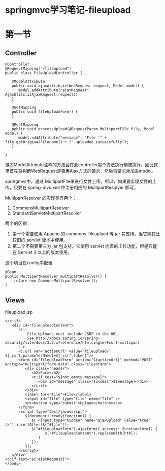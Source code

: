 # springmvc学习笔记-fileupload

# 第一节

## Controller

```
@Controller
@RequestMapping("/fileupload")
public class FileUploadController {

   @ModelAttribute
   public void ajaxAttribute(WebRequest request, Model model) {
      model.addAttribute("ajaxRequest", AjaxUtils.isAjaxRequest(request));
   }

   @GetMapping
   public void fileUploadForm() {
   }

   @PostMapping
   public void processUpload(@RequestParam MultipartFile file, Model model) {
      model.addAttribute("message", "File '" + file.getOriginalFilename() + "' uploaded successfully");
   }
   
}
```

被@ModelAttribute注释的方法会在此controller每个方法执行前被执行，因此这里首先将判断WebRequest是否用Ajax方式的请求，然后将请求添加进model。

springmvc中，通过 MultipartFile来进行文件上传。所以，如果要实现文件的上传，只要在 spring-mvc.xml 中注册相应的 MultipartResolver 即可。

MultipartResolver 的实现类有两个：

1. CommonsMultipartResolver
2. StandardServletMultipartResolver

两个的区别：

1. 第一个需要使用 Apache 的 commons-fileupload 等 jar 包支持，但它能在比较旧的 servlet 版本中使用。
2. 第二个不需要第三方 jar 包支持，它使用 servlet 内置的上传功能，但是只能在 Servlet 3 以上的版本使用。

这个项目在config中配置

```
@Bean
public MultipartResolver multipartResolver() {
	return new CommonsMultipartResolver();
}
```

## Views

fileupload.jsp

```
</c:if>
   <div id="fileuploadContent">
      <!--
          File Uploads must include CSRF in the URL.
          See http://docs.spring.io/spring-security/site/docs/3.2.x/reference/htmlsingle/#csrf-multipart
      -->
      <c:url var="actionUrl" value="fileupload?${_csrf.parameterName}=${_csrf.token}"/>
      <form id="fileuploadForm" action="${actionUrl}" method="POST" enctype="multipart/form-data" class="cleanform">
         <div class="header">
            <h2>Form</h2>
            <c:if test="${not empty message}">
               <div id="message" class="success">${message}</div>       
            </c:if>
         </div>
         <label for="file">File</label>
         <input id="file" type="file" name="file" />
         <p><button type="submit">Upload</button></p>      
      </form>
      <script type="text/javascript">
         $(document).ready(function() {
            $('<input type="hidden" name="ajaxUpload" value="true" />').insertAfter($("#file"));
            $("#fileuploadForm").ajaxForm({ success: function(html) {
                  $("#fileuploadContent").replaceWith(html);
               }
            });
         });
      </script>  
   </div>
<c:if test="${!ajaxRequest}">
</body>
```



